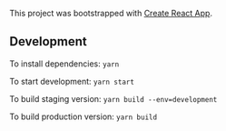 This project was bootstrapped with [Create React App](https://github.com/facebookincubator/create-react-app).

## Development

To install dependencies:
```yarn```

To start development:
```yarn start```

To build staging version:
```yarn build --env=development```

To build production version:
```yarn build```
